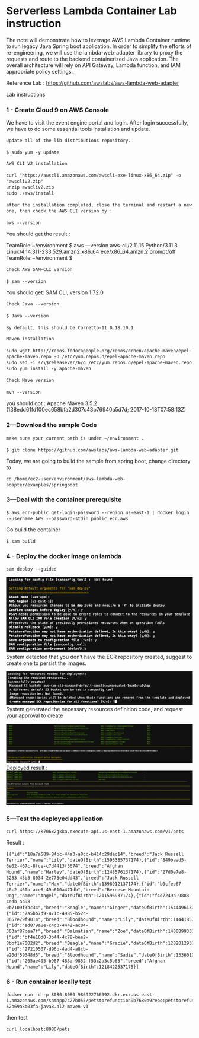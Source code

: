 # Serverless Lambda Container Lab instruction


The note will demonstrate how to leverage AWS Lambda Container runtime to run legacy Java Spring boot application.
In order to simplify the efforts of re-engineering,
we will use the lambda-web-adapter library to proxy the requests and route to the backend containerized Java application.
The overall architecture will rely on API Gateway, Lambda function, and IAM appropriate policy settings.

Reference Lab : https://github.com/awslabs/aws-lambda-web-adapter

Lab instructions



### 1 - Create Cloud 9 on AWS Console

We have to visit the event engine portal and login.
After login successfully, we have to do some essential tools installation and update.


```
Update all of the lib distributions repository. 

$ sudo yum -y update
```



```
AWS CLI V2 installation

curl "https://awscli.amazonaws.com/awscli-exe-linux-x86_64.zip" -o "awscliv2.zip"
unzip awscliv2.zip
sudo ./aws/install

after the installation completed, close the terminal and restart a new one, then check the AWS CLI version by : 

aws --version

```

You should get the result :

TeamRole:~/environment $ aws —version
aws-cli/2.11.15 Python/3.11.3 Linux/4.14.311-233.529.amzn2.x86_64 exe/x86_64.amzn.2 prompt/off
TeamRole:~/environment $


```
Check AWS SAM-CLI version

$ sam --version

```

You should get: SAM CLI, version 1.72.0


```
Check Java --version

$ Java --version

By default, this should be Corretto-11.0.18.10.1
```



```
Maven installation

sudo wget http://repos.fedorapeople.org/repos/dchen/apache-maven/epel-apache-maven.repo -O /etc/yum.repos.d/epel-apache-maven.repo
sudo sed -i s/\$releasever/6/g /etc/yum.repos.d/epel-apache-maven.repo
sudo yum install -y apache-maven

Check Mave version

mvn --version
```

you should got : Apache Maven 3.5.2 (138edd61fd100ec658bfa2d307c43b76940a5d7d; 2017-10-18T07:58:13Z)



### 2—Download the sample Code

```
make sure your current path is under ~/environment .

$ git clone https://github.com/awslabs/aws-lambda-web-adapter.git

```

Today, we are going to build the sample from spring boot, change directory to

```
cd /home/ec2-user/environment/aws-lambda-web-adapter/examples/springboot

```



### 3—Deal with the container prerequisite

```
$ aws ecr-public get-login-password --region us-east-1 | docker login --username AWS --password-stdin public.ecr.aws
```

Go build the container


```
$ sam build
```



### 4 - Deploy the docker image on lambda

```
sam deploy --guided
```

![](./images/4-1.png)
System detected that you don’t have the ECR repository created, suggest to create one to persist the images.

![](./images/4-2.png)
System generated the necessary resources definition code, and request your approval to create

![](./images/4-3.png)
Deployed result :
![](./images/4-4.png)

### 5—Test the deployed application

```
curl https://k706x2gkka.execute-api.us-east-1.amazonaws.com/v1/pets
```


Result :

```
[{"id":"18a7a589-84bc-44a3-a8cc-b414c29dac14","breed":"Jack Russell Terrier","name":"Lily","dateOfBirth":1595385737174},{"id":"849baad5-6e02-467c-8fce-c7d4413f5674","breed":"Afghan Hound","name":"Harley","dateOfBirth":1248576137174},{"id":"27d0e7e8-3233-43b3-8034-2e773e04dd43","breed":"Jack Russell Terrier","name":"Max","dateOfBirth":1398912137174},{"id":"b0cfee67-48c2-460b-ace6-49a610a471db","breed":"Bernese Mountain Dog","name":"Angel","dateOfBirth":1211596937174},{"id":"f4d7249a-9883-4edb-ab98-0b7109f3bc34","breed":"Beagle","name":"Ginger","dateOfBirth":1544496137174},{"id":"7a5bb7d9-471c-4985-b52c-0657e79f9014","breed":"Bloodhound","name":"Lily","dateOfBirth":1444185737174},{"id":"ed879a8e-c4c3-4442-ac04-363af87cea7f","breed":"Dalmatian","name":"Zoe","dateOfBirth":1400899337174},{"id":"bf4e10d0-3b44-4c78-bee2-8bbf1e7002d2","breed":"Beagle","name":"Gracie","dateOfBirth":1282012937174},{"id":"27210507-d96b-4ad4-a8cb-a20df59348d5","breed":"Bloodhound","name":"Sadie","dateOfBirth":1336012937175},{"id":"265ae405-b987-483a-9852-f53c2a3c5b63","breed":"Afghan Hound","name":"Lily","dateOfBirth":1218422537175}]
```



### 6 - Run container locally test



```
docker run -d -p 8080:8080 986922766392.dkr.ecr.us-east-1.amazonaws.com/samapp7427b055/petstorefunction9b7680a9repo:petstorefunction-52b69a8b03fa-java8.al2-maven-v1
```

then test


```
curl localhost:8080/pets 
```

